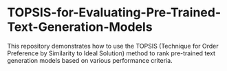 # TOPSIS-for-Evaluating-Pre-Trained-Text-Generation-Models
This repository demonstrates how to use the TOPSIS (Technique for Order Preference by Similarity to Ideal Solution) method to rank pre-trained text generation models based on various performance criteria.
